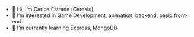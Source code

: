 - 👋 Hi, I’m Carlos Estrada (Caresle)
- 👀 I’m interested in Game Development, animation, backend, basic front-end
- 🌱 I’m currently learning Express, MongoDB

<!---
Caresle/Caresle is a ✨ special ✨ repository because its `README.md` (this file) appears on your GitHub profile.
You can click the Preview link to take a look at your changes.
--->
